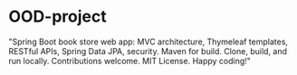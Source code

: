 # OOD-project
"Spring Boot book store web app: MVC architecture, Thymeleaf templates, RESTful APIs, Spring Data JPA, security. Maven for build. Clone, build, and run locally. Contributions welcome. MIT License. Happy coding!"
